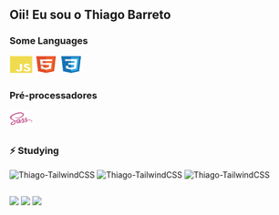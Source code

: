 ## Oii! Eu sou o Thiago Barreto

### Some Languages
<div>
      <img align="center" alt="Thiago-Js" height="30" width="40" src="https://raw.githubusercontent.com/devicons/devicon/master/icons/javascript/javascript-plain.svg">
      <img align="center" alt="Thiago-HTML" height="30" width="40" src="https://raw.githubusercontent.com/devicons/devicon/master/icons/html5/html5-original.svg">
      <img align="center" alt="Thiago-CSS" height="30" width="40" src="https://raw.githubusercontent.com/devicons/devicon/master/icons/css3/css3-original.svg">
    </div>
  
  ##

### Pré-processadores

<div>
<img align="center" alt="Thiago-SASS" height="30" width="40" src="https://raw.githubusercontent.com/devicons/devicon/master/icons/sass/sass-original.svg">
</div>

##
### ⚡ Studying

  <div>
  <img align="center" alt="Thiago-TailwindCSS" height="30" width="30" src="https://pbs.twimg.com/profile_images/1278691829135876097/I4HKOLJw.png">
  <img align="center" alt="Thiago-TailwindCSS" height="30" width="30" src="https://getbootstrap.com.br/docs/4.1/assets/img/bootstrap-stack.png">
  <img align="center" alt="Thiago-TailwindCSS" height="40" width="40" src="https://butch-carabuena.com/img/less.png">

  </div>

  ##
  
  <div>
  <a href = "mailto: tbarreto347@gmail.com"><img src="https://img.shields.io/badge/-Gmail-%23EA4335?style=for-the-badge&logo=gmail&logoColor=white" target="_blank"></a>
  <a href="https://www.linkedin.com/in/thiago-barreto-rodrigues/" target="_blank"><img src="https://img.shields.io/badge/-LinkedIn-%230077B5?style=for-the-badge&logo=linkedin&logoColor=white" target="_blank"></a>
  <a href="https://www.instagram.com/dev_thiago.rx/" target="_blank"><img src="https://img.shields.io/badge/-Instagram-%23E4405F?style=for-the-badge&logo=instagram&logoColor=white" target="_blank"></a>
</div>